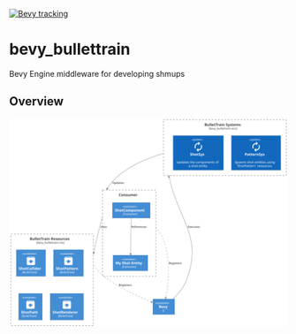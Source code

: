 [![Bevy tracking](https://img.shields.io/badge/Bevy%20tracking-released%20version-lightblue)](https://github.com/bevyengine/bevy/blob/main/docs/plugins_guidelines.md#main-branch-tracking)

# bevy_bullettrain
Bevy Engine middleware for developing shmups

## Overview
![High level overview of application structure](docs/out/HighLevel.svg)